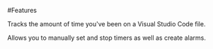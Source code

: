 #Features

Tracks the amount of time you've been on a Visual Studio Code file.

Allows you to manually set and stop timers as well as create alarms.